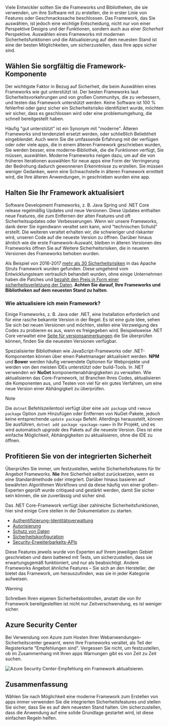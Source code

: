 Viele Entwickler sollten Sie die Frameworks und Bibliotheken, die sie verwenden, um ihre Software mit zu erstellen, die in erster Linie von Features oder Geschmackssache beschlossen. Das Framework, das Sie auswählen, ist jedoch eine wichtige Entscheidung, nicht nur von einer Perspektive Designs und der Funktionen, sondern auch aus einer _Sicherheit_ Perspektive. Auswählen eines Frameworks mit modernen Sicherheitsfunktionen und die Aktualisierung auf dem neuesten Stand ist eine der besten Möglichkeiten, um sicherzustellen, dass Ihre apps sicher sind.

## <a name="choose-your-framework-carefully"></a>Wählen Sie sorgfältig die Framework-Komponente

Der wichtigste Faktor in Bezug auf Sicherheit, die beim Auswählen eines Frameworks wie gut unterstützt ist. Der besten Frameworks laut Sicherheitsvorkehrungen und von großen Communitys, die zu verbessern, und testen das Framework unterstützt werden. Keine Software ist 100 % fehlerfrei oder ganz sicher ein Sicherheitsrisiko identifiziert wurde, möchten wir sicher, dass es geschlossen wird oder eine problemumgehung, die schnell bereitgestellt haben.

Häufig "gut unterstützt" ist ein Synonym mit "moderne". Älteren Frameworks sind tendenziell ersetzt werden, oder schließlich Beliebtheit eingeblendet. Auch wenn Sie die umfassende Erfahrung mit der verfügen oder oder viele apps, die in einem älteren Framework geschrieben wurden, Sie werden besser, eine moderne-Bibliothek, die die Funktionen verfügt, Sie müssen, auswählen. Moderne Frameworks neigen dazu, um auf die von früheren Iterationen auswählen für neue apps eine Form der Verringerung der Bedrohung dadurch gewonnenen Erkenntnisse zu erstellen. Sie müssen weniger Gedanken, wenn eine Schwachstelle in älteren Framework ermittelt wird, die Ihre älteren Anwendungen, in geschrieben wurden eine app.

<!-- TODO: add link; Should we be pointing to other modules? -->
<!--
For more information on secure design and reducing threat surface, please see [Design For Security in Azure](../../design-for-security-in-azure/index.yml).
-->

## <a name="keep-your-framework-updated"></a>Halten Sie Ihr Framework aktualisiert

Software Development Frameworks, z. B. Java Spring und .NET Core release regelmäßig Updates und neue Versionen. Diese Updates enthalten neue Features, die zum Entfernen der alten Features und oft Sicherheitsupdates oder Verbesserungen. Wenn wir unsere Frameworks, dank derer Sie irgendwann veraltet sein kann, wird "technischen Schuld" erstellt. Die weiteren veraltet erhalten wir, die schwieriger und riskanter wird, unseren Code auf die neueste Version zu öffnen. Darüber hinaus ähnlich wie die erste Framework-Auswahl, bleiben in älteren Versionen des Frameworks öffnen Sie auf Weitere Sicherheitsrisiken, die in neueren Versionen des Frameworks behoben wurden.

Als Beispiel von 2016-2017 [mehr als 30 Sicherheitsrisiken](https://www.cvedetails.com/product/6117/Apache-Struts.html?vendor_id=45) in das Apache Struts Framework wurden gefunden. Diese umgehend vom Entwicklungsteam vertraulich behandelt wurden, ohne einige Unternehmen haben die Patches und [bezahlt den Preis in Form einer sicherheitsverletzung der Daten](https://www.zdnet.com/article/equifax-confirms-apache-struts-flaw-it-failed-to-patch-was-to-blame-for-data-breach/). **Achten Sie darauf, Ihre Frameworks und Bibliotheken auf dem neuesten Stand zu halten**.

### <a name="how-do-i-update-my-framework"></a>Wie aktualisiere ich mein Framework?

Einige Frameworks, z. B. Java oder .NET, eine Installation erforderlich und für eine rasche bekannte Version in der Regel. Es ist eine gute Idee, sehen Sie sich bei neuen Versionen und möchten, stellen eine Verzweigung des Codes zu probieren es aus, wann es freigegeben wird. Beispielsweise .NET Core verwaltet eine [Seite für versionsanmerkungen](https://github.com/dotnet/core/tree/master/release-notes) die Sie überprüfen können, finden Sie die neuesten Versionen verfügbar.

Spezialisierter Bibliotheken wie JavaScript-Frameworks oder .NET-Komponenten können über einen Paketmanager aktualisiert werden. **NPM** und **Bower** werden häufig verwendete Optionen für Webprojekte und werden von den meisten IDEs unterstützt oder build-Tools. In .NET verwenden wir **NuGet** komponentenabhängigkeiten zu verwalten. Wie aktualisieren das Core-Framework, ist Branchen Ihres Codes, aktualisieren die Komponenten aus, und Testen von viel für ein gutes Verfahren, um eine neue Version einer Abhängigkeit zu überprüfen.

> [!NOTE]
> Die `dotnet` Befehlszeilentool verfügt über eine `add package` und `remove package` Option zum Hinzufügen oder Entfernen von NuGet-Pakete, jedoch keine entsprechende `update package` Befehl. Allerdings herausstellt, können Sie ausführen, `dotnet add package <package-name>` in Ihr Projekt, und es wird automatisch _upgrade_ des Pakets auf die neueste Version. Dies ist eine einfache Möglichkeit, Abhängigkeiten zu aktualisieren, ohne die IDE zu öffnen.

## <a name="take-advantage-of-built-in-security"></a>Profitieren Sie von der integrierten Sicherheit

Überprüfen Sie immer, um festzustellen, welche Sicherheitsfeatures für Ihr Angebot Frameworks. **Nie** Ihre Sicherheit selbst zurücksetzen, wenn es eine Standardmethode oder integriert. Darüber hinaus basieren auf bewährten Algorithmen Workflows und da diese häufig von einer großen-Experten geprüft wurde critiqued und gestärkt werden, damit Sie sicher sein können, die sie zuverlässig und sicher sind.

Das .NET Core-Framework verfügt über zahlreiche Sicherheitsfunktionen, hier sind einige Core stellen in der Dokumentation zu starten.
* [Authentifizierung-Identitätsverwaltung](https://docs.microsoft.com/aspnet/core/security/authentication/index?view=aspnetcore-2.1)
* [Autorisierung](https://docs.microsoft.com/aspnet/core/security/authorization/index?view=aspnetcore-2.1)
* [Schutz von Daten](https://docs.microsoft.com/aspnet/core/security/data-protection/index?view=aspnetcore-2.1)
* [Sicherheitskonfiguration](https://docs.microsoft.com/aspnet/core/security/data-protection/configuration/index?view=aspnetcore-2.1)
* [Security-Erweiterbarkeits-APIs](https://docs.microsoft.com/aspnet/core/security/data-protection/extensibility/index?view=aspnetcore-2.1)

Diese Features jeweils wurde von Experten auf Ihrem jeweiligen Gebiet geschrieben und dann battered mit Tests, um sicherzustellen, dass sie erwartungsgemäß funktioniert, und nur als beabsichtigt. Andere Frameworks Angebot ähnliche Features – Sie sich an den Hersteller, der bietet das Framework, um herauszufinden, was sie in jeder Kategorie aufweisen.

> [!WARNING]
> Schreiben Ihren eigenen Sicherheitskontrollen, anstatt die von Ihr Framework bereitgestellten ist nicht nur Zeitverschwendung, es ist weniger sicher.


## <a name="azure-security-center"></a>Azure Security Center

Bei Verwendung von Azure zum Hosten Ihrer Webanwendungen-Sicherheitscenter gewarnt, wenn Ihre Frameworks veraltet, als Teil der Registerkarte "Empfehlungen sind".  Vergessen Sie nicht, um festzustellen, ob im Zusammenhang mit Ihren apps Warnungen gibt es von Zeit zu Zeit suchen.

![Azure Security Center-Empfehlung ein Framework aktualisieren.](../media-draft/ASCFramework.png)


## <a name="summary"></a>Zusammenfassung

Wählen Sie nach Möglichkeit eine moderne Framework zum Erstellen von apps immer verwenden Sie die integrierten Sicherheitsfeatures und stellen Sie sicher, dass Sie es auf dem neuesten Stand halten. Um sicherzustellen, dass die Anwendung auf eine solide Grundlage gestartet wird, ist diese einfachen Regeln helfen.
